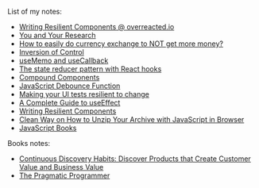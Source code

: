 List of my notes:
- [Writing Resilient Components @ overreacted.io](./notes/writing-resilient-components@overreacted.io.md)
- [You and Your Research](./notes/you-and-your-research.md)
- [How to easily do currency exchange to NOT get more money?](./notes/exchange-experiment.md)
- [Inversion of Control](./notes/inversion-of-control.md)
- [useMemo and useCallback](./notes/usememo-and-usecallback.md)
- [The state reducer pattern with React hooks](./notes/the-state-reducer-pattern-with-react-hooks.md)
- [Compound Components](.notes/compound-components.md)
- [JavaScript Debounce Function](.notes/javascript-debounce-function.md)
- [Making your UI tests resilient to change](./notes/making-your-ui-tests-resilient-to-change.md)
- [A Complete Guide to useEffect](.notes/a-complete-guide-to-useeffect.md)
- [Writing Resilient Components](./notes/writing-resilient-components@overreacted.io.md)
- [Clean Way on How to Unzip Your Archive with JavaScript in Browser](./posts/how-to-create-7ziphtml.md)
- [JavaScript Books](./posts/javascript-books.md)

Books notes:
- [Continuous Discovery Habits: Discover Products that Create Customer Value and Business Value](./books/Continuous-Discovery-Habits:-Discover-Products-that-Create-Customer-Value-and-Business-Value.md)
- [The Pragmatic Programmer](./books/The-Pragmatic-Programmer.md)
